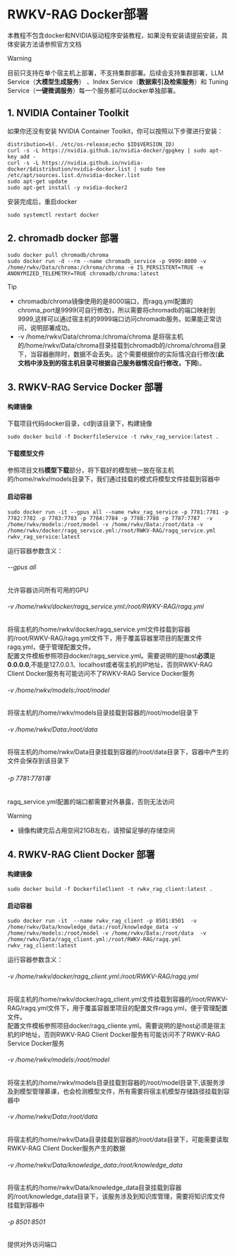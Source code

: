 # RWKV-RAG Docker部署

本教程不包含docker和NVIDIA驱动程序安装教程，如果没有安装请提前安装，具体安装方法请参照官方文档

> [!WARNING]  
> 
> 目前只支持在单个宿主机上部署，不支持集群部署。后续会支持集群部署，LLM Service（**大模型生成服务**） 、Index Service（**数据索引及检索服务**）和 Tuning Service（**一键微调服务**）每一个服务都可以docker单独部署。

## 1. NVIDIA Container Toolkit
如果你还没有安装 NVIDIA Container Toolkit，你可以按照以下步骤进行安装：
```shell
distribution=$(. /etc/os-release;echo $ID$VERSION_ID)
curl -s -L https://nvidia.github.io/nvidia-docker/gpgkey | sudo apt-key add -
curl -s -L https://nvidia.github.io/nvidia-docker/$distribution/nvidia-docker.list | sudo tee /etc/apt/sources.list.d/nvidia-docker.list
sudo apt-get update
sudo apt-get install -y nvidia-docker2
```
安装完成后，重启docker
```shell
sudo systemctl restart docker
```


## 2. chromadb docker 部署
```shell
sudo docker pull chromadb/chroma
sudo docker run -d --rm --name chromadb_service -p 9999:8000 -v /home/rwkv/Data/chroma:/chroma/chroma -e IS_PERSISTENT=TRUE -e ANONYMIZED_TELEMETRY=TRUE chromadb/chroma:latest
```
> [!TIP]  
> - chromadb/chroma镜像使用的是8000端口，而ragq.yml配置的chroma_port是9999(可自行修改)，所以需要将chromadb的端口映射到9999,这样可以通过宿主机的9999端口访问chromadb服务。如果能正常访问，说明部署成功。
> - -v /home/rwkv/Data/chroma:/chroma/chroma 是将宿主机的/home/rwkv/Data/chroma目录挂载到chromadb的/chroma/chroma目录下，当容器删除时，数据不会丢失。这个需要根据你的实际情况自行修改(**此文档中涉及到的宿主机目录可根据自己服务器情况自行修改，下同**)。


## 3. RWKV-RAG Service Docker 部署
#### 构建镜像
下载项目代码docker目录，cd到该目录下，构建镜像
```shell
sudo docker build -f DockerfileService -t rwkv_rag_service:latest .
```
#### 下载模型文件
参照项目文档**模型下载**部分，将下载好的模型统一放在宿主机的/home/rwkv/models目录下，我们通过挂载的模式将模型文件挂载到容器中

#### 启动容器

```shell
sudo docker run -it --gpus all --name rwkv_rag_service -p 7781:7781 -p 7782:7782 -p 7783:7783 -p 7784:7784 -p 7788:7788 -p 7787:7787  -v /home/rwkv/models:/root/model -v /home/rwkv/Data:/root/data -v /home/rwkv/docker/ragq_service.yml:/root/RWKV-RAG/ragq_service.yml  rwkv_rag_service:latest
```

运行容器参数含义：
###### --gpus all
允许容器访问所有可用的GPU
###### -v /home/rwkv/docker/ragq_service.yml:/root/RWKV-RAG/ragq.yml
将宿主机的/home/rwkv/docker/ragq_service.yml文件挂载到容器的/root/RWKV-RAG/ragq.yml文件下，用于覆盖容器里项目的配置文件ragq.yml，便于管理配置文件。 <br>
配置文件模板参照项目docker/ragq_service.yml。需要说明的是host**必须**是**0.0.0.0**,不能是127.0.0.1、localhost或者宿主机的IP地址，否则RWKV-RAG Client Docker服务有可能访问不了RWKV-RAG Service Docker服务
###### -v /home/rwkv/models:/root/model
将宿主机的/home/rwkv/models目录挂载到容器的/root/model目录下
###### -v /home/rwkv/Data:/root/data
将宿主机的/home/rwkv/Data目录挂载到容器的/root/data目录下，容器中产生的文件会保存到该目录下
###### -p 7781:7781等
ragq_service.yml配置的端口都需要对外暴露，否则无法访问

> [!WARNING]  
> 
> - 镜像构建完后占用空间21GB左右，请预留足够的存储空间
> 


## 4. RWKV-RAG Client Docker 部署
#### 构建镜像
```shell
sudo docker build -f DockerfileClient -t rwkv_rag_client:latest .
```

#### 启动容器
```shell
sudo docker run -it  --name rwkv_rag_client -p 8501:8501  -v /home/rwkv/Data/knowledge_data:/root/knowledge_data -v /home/rwkv/models:/root/model -v /home/rwkv/Data:/root/data  -v /home/rwkv/Data/ragq_client.yml:/root/RWKV-RAG/ragq.yml   rwkv_rag_client:latest
```

运行容器参数含义：
###### -v /home/rwkv/docker/ragq_client.yml:/root/RWKV-RAG/ragq.yml
将宿主机的/home/rwkv/docker/ragq_client.yml文件挂载到容器的/root/RWKV-RAG/ragq.yml文件下，用于覆盖容器里项目的配置文件ragq.yml，便于管理配置文件。 <br>
配置文件模板参照项目docker/ragq_cliente.yml。需要说明的是host必须是宿主机的IP地址，否则RWKV-RAG Client Docker服务有可能访问不了RWKV-RAG Service Docker服务
###### -v /home/rwkv/models:/root/model
将宿主机的/home/rwkv/models目录挂载到容器的/root/model目录下,该服务涉及到模型管理慕课，也会检测模型文件，所有需要将宿主机模型存储路径挂载到容器中
###### -v /home/rwkv/Data:/root/data
将宿主机的/home/rwkv/Data目录挂载到容器的/root/data目录下，可能需要读取RWKV-RAG Client Docker服务产生的数据
###### -v /home/rwkv/Data/knowledge_data:/root/knowledge_data
将宿主机的/home/rwkv/Data/knowledge_data目录挂载到容器的/root/knowledge_data目录下，该服务涉及到知识库管理，需要将知识库文件挂载到容器中
###### -p 8501:8501
提供对外访问端口